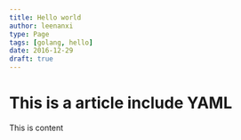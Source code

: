 ```yaml
---
title: Hello world
author: leenanxi
type: Page
tags: [golang, hello]
date: 2016-12-29
draft: true
---
```


# This is a article include YAML

This is content